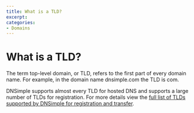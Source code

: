 ```yaml
---
title: What is a TLD?
excerpt: 
categories:
- Domains
---
```


# What is a TLD?

The term top-level domain, or TLD, refers to the first part of every domain name. For example, in the domain name dnsimple.com the TLD is com.

DNSimple supports almost every TLD for hosted DNS and supports a large number of TLDs for registration. For more details view the [full list of TLDs supported by DNSimple for registration and transfer](https://dnsimple.com/tld-pricing).
